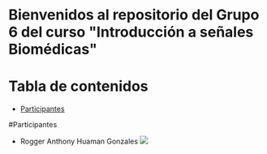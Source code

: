 # Bienvenidos al repositorio del Grupo 6 del curso "Introducción a señales Biomédicas"


# Tabla de contenidos 
- [Participantes](#participantes)

#Participantes
- Rogger Anthony Huaman Gonzales
![]("C:\Users\rogge\OneDrive\Pictures\Screenshots\foto.png")